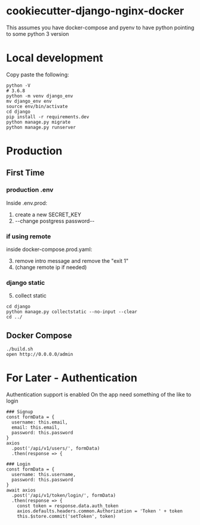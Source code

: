 # cookiecutter-django-nginx-docker

This assumes you have docker-compose and pyenv to have python pointing to some python 3 version

#  Local development

Copy paste the following:
```
python -V
# 3.6.8
python -m venv django_env
mv django_env env
source env/bin/activate
cd django
pip install -r requirements.dev
python manage.py migrate
python manage.py runserver
```

# Production

## First Time
### production .env

Inside .env.prod:

1. create a new SECRET_KEY
2. --change postgress password--

### if using remote

inside docker-compose.prod.yaml:

3. remove intro message and remove the "exit 1"
4. (change remote ip if needed)

### django static

5. collect static 
```
cd django
python manage.py collectstatic --no-input --clear
cd ../
```


## Docker Compose

```
./build.sh
open http://0.0.0.0/admin
```

# For Later - Authentication

Authentication support is enabled
On the app need something of the like to login

```
### Signup
const formData = {
  username: this.email,
  email: this.email,
  password: this.password
}
axios
  .post('/api/v1/users/', formData)
  .then(response => {

### Login
const formData = {
  username: this.username,
  password: this.password
}
await axios
  .post('/api/v1/token/login/', formData)
  .then(response => {
    const token = response.data.auth_token
    axios.defaults.headers.common.Authorization = 'Token ' + token
    this.$store.commit('setToken', token)
```
